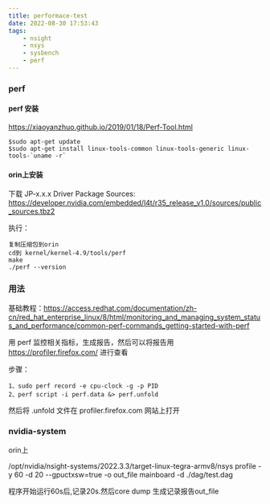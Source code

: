 ```yaml
---
title: performace-test
date: 2022-08-30 17:53:43
tags:
    - nsight
    - nsys
    - sysbench
    - perf
---
```


### perf
#### perf 安装
https://xiaoyanzhuo.github.io/2019/01/18/Perf-Tool.html
```
$sudo apt-get update
$sudo apt-get install linux-tools-common linux-tools-generic linux-tools-`uname -r`
```
#### orin上安装

下载 JP-x.x.x Driver Package Sources: 
https://developer.nvidia.com/embedded/l4t/r35_release_v1.0/sources/public_sources.tbz2

执行：
```
复制压缩包到orin
cd到 kernel/kernel-4.9/tools/perf
make
./perf --version
```

### 用法
基础教程：https://access.redhat.com/documentation/zh-cn/red_hat_enterprise_linux/8/html/monitoring_and_managing_system_status_and_performance/common-perf-commands_getting-started-with-perf

用 perf 监控相关指标，生成报告，然后可以将报告用 https://profiler.firefox.com/ 进行查看

步骤：
```
1、sudo perf record -e cpu-clock -g -p PID
2、perf script -i perf.data &> perf.unfold
```
然后将 .unfold 文件在 profiler.firefox.com 网站上打开


### nvidia-system
orin上

/opt/nvidia/nsight-systems/2022.3.3/target-linux-tegra-armv8/nsys profile -y 60 -d 20 --gpuctxsw=true -o out_file mainboard -d ./dag/test.dag

程序开始运行60s后,记录20s.然后core dump 生成记录报告out_file

